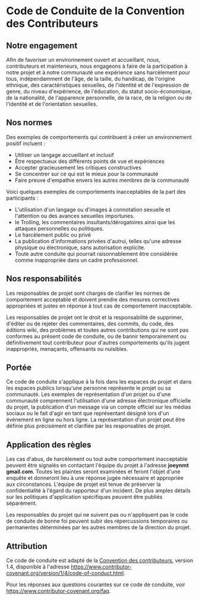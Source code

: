 # Code de Conduite de la Convention des Contributeurs

## Notre engagement

Afin de favoriser un environnement ouvert et accueillant, nous, contributeurs et mainteneurs, nous engageons à faire de la participation à notre projet et à notre communauté une expérience sans harcèlement pour tous, indépendamment de l'âge, de la taille, du handicap, de l'origine ethnique, des caractéristiques sexuelles, de l'identité et de l'expression de genre, du niveau d'expérience, de l'éducation, du statut socio-économique, de la nationalité, de l'apparence personnelle, de la race, de la religion ou de l'identité et de l'orientation sexuelles.

## Nos normes

Des exemples de comportements qui contribuent à créer un environnement positif incluent :

* Utiliser un langage accueillant et inclusif
* Être respectueux des différents points de vue et expériences
* Accepter gracieusement les critiques constructives
* Se concentrer sur ce qui est le mieux pour la communauté
* Faire preuve d'empathie envers les autres membres de la communauté

Voici quelques exemples de comportements inacceptables de la part des participants :

* L'utilisation d'un langage ou d'images à connotation sexuelle et l'attention ou des avances sexuelles importunes.
* le Trolling, les commentaires insultants/dérogatoires ainsi que les attaques personnelles ou politiques.
* Le harcèlement public ou privé
* La publication d'informations privées d'autrui, telles qu'une adresse physique ou électronique, sans autorisation explicite.
* Toute autre conduite qui pourrait raisonnablement être considérée comme inappropriée dans un cadre professionnel.

## Nos responsabilités

Les responsables de projet sont chargés de clarifier les normes de comportement acceptable et doivent prendre des mesures correctives appropriées et justes en réponse à tout cas de comportement inacceptable.

Les responsables de projet ont le droit et la responsabilité de supprimer, d'éditer ou de rejeter des commentaires, des commits, du code, des éditions wiki, des problèmes et toutes autres contributions qui ne sont pas conformes au présent code de conduite, ou de bannir temporairement ou définitivement tout contributeur pour d'autres comportements qu'ils jugent inappropriés, menaçants, offensants ou nuisibles.

## Portée

Ce code de conduite s'applique à la fois dans les espaces du projet et dans les espaces publics lorsqu'une personne représente le projet ou sa communauté. Les exemples de représentation d'un projet ou d'une communauté comprennent l'utilisation d'une adresse électronique officielle du projet, la publication d'un message via un compte officiel sur les médias sociaux ou le fait d'agir en tant que représentant désigné lors d'un événement en ligne ou hors ligne. La représentation d'un projet peut être définie plus précisément et clarifiée par les responsables de projet.

## Application des règles

Les cas d'abus, de harcèlement ou tout autre comportement inacceptable peuvent être signalés en contactant l'équipe du projet à l'adresse **joeynmt <at> gmail.com**. Toutes les plaintes seront examinées et feront l'objet d'une enquête et donneront lieu à une réponse jugée nécessaire et appropriée aux circonstances. L'équipe de projet est tenue de préserver la confidentialité à l'égard du rapporteur d'un incident. De plus amples détails sur les politiques d'application spécifiques peuvent être publiés séparément.

Les responsables du projet qui ne suivent pas ou n'appliquent pas le code de conduite de bonne foi peuvent subir des répercussions temporaires ou permanentes déterminées par les autres membres de la direction du projet.

## Attribution

Ce code de conduite est adapté de la [Convention des contributeurs][homepage], version 1.4, disponible à l'adresse https://www.contributor-covenant.org/version/1/4/code-of-conduct.html.

[homepage]: https://www.contributor-covenant.org

Pour les réponses aux questions courantes sur ce code de conduite, voir https://www.contributor-covenant.org/faq.